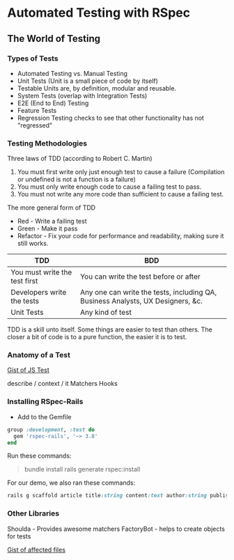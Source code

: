 # Automated Testing with RSpec

## The World of Testing

### Types of Tests

- Automated Testing vs. Manual Testing
- Unit Tests (Unit is a small piece of code by itself)
- Testable Units are, by definition, modular and reusable.
- System Tests (overlap with Integration Tests)
- E2E (End to End) Testing
- Feature Tests
- Regression Testing checks to see that other functionality has not "regressed"

### Testing Methodologies

Three laws of TDD (according to Robert C. Martin)

1. You must first write only just enough test to cause a failure (Compilation or undefined is not a function is a failure)
2. You must only write enough code to cause a failing test to pass.
3. You must not write any more code than sufficient to cause a failing test.

The more general form of TDD

- Red - Write a failing test
- Green - Make it pass
- Refactor - Fix your code for performance and readability, making sure it still works.

TDD | BDD
--- | ---
You must write the test first | You can write the test before or after
Developers write the tests  | Any one can write the tests, including QA, Business Analysts, UX Designers, &c.
Unit Tests | Any kind of test

TDD is a skill unto itself. Some things are easier to test than others. The closer a bit of code is to a pure function, the easier it is to test.

### Anatomy of a Test

[Gist of JS Test](https://gist.github.com/JoelCodes/3633b72786a08fb5d3b689e7d2538e90)

describe / context / it
Matchers
Hooks

### Installing RSpec-Rails

- Add to the Gemfile
```ruby
group :development, :test do
  gem 'rspec-rails', '~> 3.8'
end
```

Run these commands:
> bundle install
> rails generate rspec:install

For our demo, we also ran these commands:
```ruby
rails g scaffold article title:string content:text author:string publish_date:date
```

### Other Libraries

Shoulda - Provides awesome matchers
FactoryBot - helps to create objects for tests

[Gist of affected files](https://gist.github.com/JoelCodes/b3ea931af86ef2eb5938e18cb14d13a0)